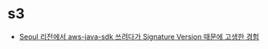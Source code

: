 # s3

* [Seoul 리전에서 aws-java-sdk 쓰려다가 Signature Version 때문에 고생한 경험](https://github.com/chang12/TIL/blob/master/AWS/s3-signature-version.md)